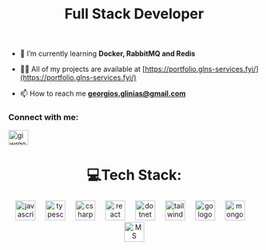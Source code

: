 <h1 align="center">Full Stack Developer</h1>

###

<br clear="both">

- 🌱 I’m currently learning **Docker, RabbitMQ and Redis**

- 👨‍💻 All of my projects are available at [https://portfolio.glns-services.fyi/](https://portfolio.glns-services.fyi/)

- 📫 How to reach me **georgios.glinias@gmail.com**

<h3 align="left">Connect with me:</h3>
<p align="left">
<a href="https://www.linkedin.com/in/giwrgos-glinias/" target="blank"><img align="center" src="https://raw.githubusercontent.com/rahuldkjain/github-profile-readme-generator/master/src/images/icons/Social/linked-in-alt.svg" alt="giwrgos glinias" height="30" width="40" /></a>
</p>

###

<h1 align="center">💻Tech Stack:</h1>

###

<div align="center">
  <img src="https://cdn.jsdelivr.net/gh/devicons/devicon/icons/javascript/javascript-original.svg" height="40" alt="javascript logo"  />
  <img width="12" />
  <img src="https://cdn.jsdelivr.net/gh/devicons/devicon/icons/typescript/typescript-original.svg" height="40" alt="typescript logo"  />
  <img width="12" />
  <img src="https://iconape.com/wp-content/png_logo_vector/c-sharp-c-logo.png" height="40" alt="csharp logo"  />
  <img width="12" />
  <img src="https://cdn.jsdelivr.net/gh/devicons/devicon/icons/react/react-original.svg" height="40" alt="react logo"  />
  <img width="12" />
  <img src="https://upload.wikimedia.org/wikipedia/commons/7/7d/Microsoft_.NET_logo.svg" height="40" alt="dotnet logo"  />
  <img width="12" />
  <img src="https://cdn.simpleicons.org/tailwindcss/06B6D4" height="40" alt="tailwindcss logo"  />
  <img width="12" />
  <img src="https://cdn.jsdelivr.net/gh/devicons/devicon/icons/go/go-original.svg" height="40" alt="go logo"  />
  <img width="12" />
  <img src="https://cdn.jsdelivr.net/gh/devicons/devicon/icons/mongodb/mongodb-original.svg" height="40" alt="mongodb logo"  />
  <img width="12" />
  <img src="https://storage.subs.noventiq.com/public/images/market_setting/logotype/53583/SQL1.png" height="40" alt="MS SQL Server logo"  />
</div>

###


